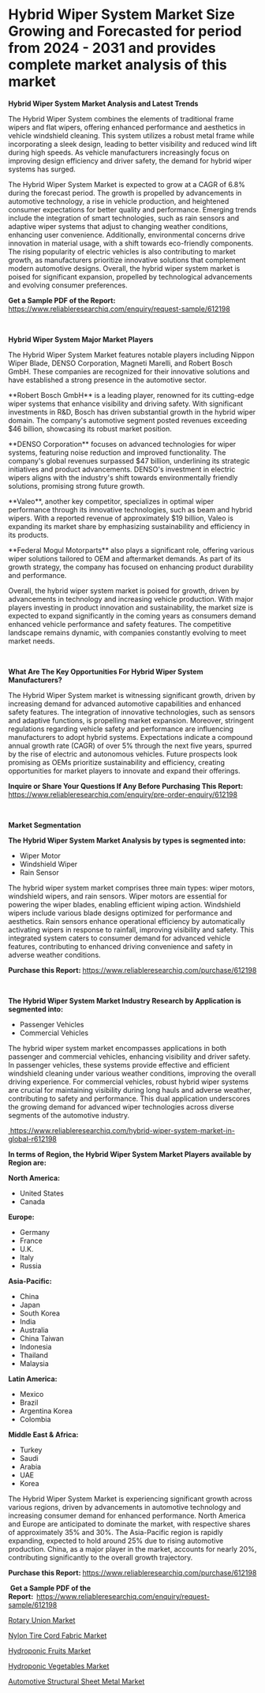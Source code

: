 <p><h1>Hybrid Wiper System Market Size Growing and Forecasted for period from 2024 - 2031 and provides complete market analysis of this market</h1></p><p><strong>Hybrid Wiper System Market Analysis and Latest Trends</strong></p>
<p><p>The Hybrid Wiper System combines the elements of traditional frame wipers and flat wipers, offering enhanced performance and aesthetics in vehicle windshield cleaning. This system utilizes a robust metal frame while incorporating a sleek design, leading to better visibility and reduced wind lift during high speeds. As vehicle manufacturers increasingly focus on improving design efficiency and driver safety, the demand for hybrid wiper systems has surged.</p><p>The Hybrid Wiper System Market is expected to grow at a CAGR of 6.8% during the forecast period. The growth is propelled by advancements in automotive technology, a rise in vehicle production, and heightened consumer expectations for better quality and performance. Emerging trends include the integration of smart technologies, such as rain sensors and adaptive wiper systems that adjust to changing weather conditions, enhancing user convenience. Additionally, environmental concerns drive innovation in material usage, with a shift towards eco-friendly components. The rising popularity of electric vehicles is also contributing to market growth, as manufacturers prioritize innovative solutions that complement modern automotive designs. Overall, the hybrid wiper system market is poised for significant expansion, propelled by technological advancements and evolving consumer preferences.</p></p>
<p><strong>Get a Sample PDF of the Report:&nbsp;</strong> <a href="https://www.reliableresearchiq.com/enquiry/request-sample/612198?utm_campaign=1159&utm_medium=2&utm_source=Github&utm_content=ia&utm_term=10122024&utm_id=hybrid-wiper-system">https://www.reliableresearchiq.com/enquiry/request-sample/612198</a></p>
<p>&nbsp;</p>
<p><strong>Hybrid Wiper System Major Market Players</strong></p>
<p><p>The Hybrid Wiper System Market features notable players including Nippon Wiper Blade, DENSO Corporation, Magneti Marelli, and Robert Bosch GmbH. These companies are recognized for their innovative solutions and have established a strong presence in the automotive sector.</p><p>**Robert Bosch GmbH** is a leading player, renowned for its cutting-edge wiper systems that enhance visibility and driving safety. With significant investments in R&D, Bosch has driven substantial growth in the hybrid wiper domain. The company's automotive segment posted revenues exceeding $46 billion, showcasing its robust market position.</p><p>**DENSO Corporation** focuses on advanced technologies for wiper systems, featuring noise reduction and improved functionality. The company's global revenues surpassed $47 billion, underlining its strategic initiatives and product advancements. DENSO's investment in electric wipers aligns with the industry's shift towards environmentally friendly solutions, promising strong future growth.</p><p>**Valeo**, another key competitor, specializes in optimal wiper performance through its innovative technologies, such as beam and hybrid wipers. With a reported revenue of approximately $19 billion, Valeo is expanding its market share by emphasizing sustainability and efficiency in its products.</p><p>**Federal Mogul Motorparts** also plays a significant role, offering various wiper solutions tailored to OEM and aftermarket demands. As part of its growth strategy, the company has focused on enhancing product durability and performance.</p><p>Overall, the hybrid wiper system market is poised for growth, driven by advancements in technology and increasing vehicle production. With major players investing in product innovation and sustainability, the market size is expected to expand significantly in the coming years as consumers demand enhanced vehicle performance and safety features. The competitive landscape remains dynamic, with companies constantly evolving to meet market needs.</p></p>
<p>&nbsp;</p>
<p><strong>What Are The Key Opportunities For Hybrid Wiper System Manufacturers?</strong></p>
<p><p>The Hybrid Wiper System market is witnessing significant growth, driven by increasing demand for advanced automotive capabilities and enhanced safety features. The integration of innovative technologies, such as sensors and adaptive functions, is propelling market expansion. Moreover, stringent regulations regarding vehicle safety and performance are influencing manufacturers to adopt hybrid systems. Expectations indicate a compound annual growth rate (CAGR) of over 5% through the next five years, spurred by the rise of electric and autonomous vehicles. Future prospects look promising as OEMs prioritize sustainability and efficiency, creating opportunities for market players to innovate and expand their offerings.</p></p>
<p><strong>Inquire or Share Your Questions If Any Before Purchasing This Report:</strong> <a href="https://www.reliableresearchiq.com/enquiry/pre-order-enquiry/612198?utm_campaign=1159&utm_medium=2&utm_source=Github&utm_content=ia&utm_term=10122024&utm_id=hybrid-wiper-system">https://www.reliableresearchiq.com/enquiry/pre-order-enquiry/612198</a></p>
<p>&nbsp;</p>
<p><strong>Market Segmentation</strong></p>
<p><strong>The Hybrid Wiper System Market Analysis by types is segmented into:</strong></p>
<p><ul><li>Wiper Motor</li><li>Windshield Wiper</li><li>Rain Sensor</li></ul></p>
<p><p>The hybrid wiper system market comprises three main types: wiper motors, windshield wipers, and rain sensors. Wiper motors are essential for powering the wiper blades, enabling efficient wiping action. Windshield wipers include various blade designs optimized for performance and aesthetics. Rain sensors enhance operational efficiency by automatically activating wipers in response to rainfall, improving visibility and safety. This integrated system caters to consumer demand for advanced vehicle features, contributing to enhanced driving convenience and safety in adverse weather conditions.</p></p>
<p><strong>Purchase this Report:&nbsp;</strong><a href="https://www.reliableresearchiq.com/purchase/612198?utm_campaign=1159&utm_medium=2&utm_source=Github&utm_content=ia&utm_term=10122024&utm_id=hybrid-wiper-system">https://www.reliableresearchiq.com/purchase/612198</a></p>
<p>&nbsp;</p>
<p><strong>The Hybrid Wiper System Market Industry Research by Application is segmented into:</strong></p>
<p><ul><li>Passenger Vehicles</li><li>Commercial Vehicles</li></ul></p>
<p><p>The hybrid wiper system market encompasses applications in both passenger and commercial vehicles, enhancing visibility and driver safety. In passenger vehicles, these systems provide effective and efficient windshield cleaning under various weather conditions, improving the overall driving experience. For commercial vehicles, robust hybrid wiper systems are crucial for maintaining visibility during long hauls and adverse weather, contributing to safety and performance. This dual application underscores the growing demand for advanced wiper technologies across diverse segments of the automotive industry.</p></p>
<p><a href="https://www.reliableresearchiq.com/hybrid-wiper-system-market-in-global-r612198?utm_campaign=1159&utm_medium=2&utm_source=Github&utm_content=ia&utm_term=10122024&utm_id=hybrid-wiper-system">&nbsp;https://www.reliableresearchiq.com/hybrid-wiper-system-market-in-global-r612198</a></p>
<p><strong>In terms of Region, the Hybrid Wiper System Market Players available by Region are:</strong></p>
<p>
    <p> <strong> North America: </strong>
        <ul>
            <li>United States</li>
            <li>Canada</li>
        </ul>
        </p> 
    <p> <strong> Europe: </strong>
        <ul>
            <li>Germany</li>
            <li>France</li>
            <li>U.K.</li>
            <li>Italy</li>
            <li>Russia</li>
        </ul>
        </p> 
    <p> <strong> Asia-Pacific: </strong>
        <ul>
            <li>China</li>
            <li>Japan</li>
            <li>South Korea</li>
            <li>India</li>
            <li>Australia</li>
            <li>China Taiwan</li>
            <li>Indonesia</li>
            <li>Thailand</li>
            <li>Malaysia</li>
        </ul>
        </p> 
    <p> <strong> Latin America: </strong>
        <ul>
            <li>Mexico</li>
            <li>Brazil</li>
            <li>Argentina Korea</li>
            <li>Colombia</li>
        </ul>
        </p> 
    <p> <strong> Middle East & Africa: </strong>
        <ul>
            <li>Turkey</li>
            <li>Saudi</li>
            <li>Arabia</li>
            <li>UAE</li>
            <li>Korea</li>
        </ul>
    </p>
    </p>
<p><p>The Hybrid Wiper System Market is experiencing significant growth across various regions, driven by advancements in automotive technology and increasing consumer demand for enhanced performance. North America and Europe are anticipated to dominate the market, with respective shares of approximately 35% and 30%. The Asia-Pacific region is rapidly expanding, expected to hold around 25% due to rising automotive production. China, as a major player in the market, accounts for nearly 20%, contributing significantly to the overall growth trajectory.</p></p>
<p><strong>Purchase this Report: </strong><a href="https://www.reliableresearchiq.com/purchase/612198?utm_campaign=1159&utm_medium=2&utm_source=Github&utm_content=ia&utm_term=10122024&utm_id=hybrid-wiper-system">https://www.reliableresearchiq.com/purchase/612198</a></p>
<p>&nbsp;<strong>Get a Sample PDF of the Report:&nbsp;&nbsp;</strong><a href="https://www.reliableresearchiq.com/enquiry/request-sample/612198?utm_campaign=1159&utm_medium=2&utm_source=Github&utm_content=ia&utm_term=10122024&utm_id=hybrid-wiper-system">https://www.reliableresearchiq.com/enquiry/request-sample/612198</a></p>
<p><strong></strong></p>
<p><p><a href="https://www.linkedin.com/pulse/rotary-union-market-analysis-trends-revenue-growth-estimated-vaysf?utm_campaign=1159&utm_medium=2&utm_source=Github&utm_content=ia&utm_term=10122024&utm_id=hybrid-wiper-system">Rotary Union Market</a></p><p><a href="https://www.linkedin.com/pulse/nylon-tire-cord-fabric-market-growth-study-offers-detailed-enpkf?utm_campaign=1159&utm_medium=2&utm_source=Github&utm_content=ia&utm_term=10122024&utm_id=hybrid-wiper-system">Nylon Tire Cord Fabric Market</a></p><p><a href="https://www.linkedin.com/pulse/hydroponic-fruits-market-expansion-comprehensive-analysis-jxfze?utm_campaign=1159&utm_medium=2&utm_source=Github&utm_content=ia&utm_term=10122024&utm_id=hybrid-wiper-system">Hydroponic Fruits Market</a></p><p><a href="https://www.linkedin.com/pulse/hydroponic-vegetables-industry-forecast-report-key-rgcxe?utm_campaign=1159&utm_medium=2&utm_source=Github&utm_content=ia&utm_term=10122024&utm_id=hybrid-wiper-system">Hydroponic Vegetables Market</a></p><p><a href="https://www.linkedin.com/pulse/forecasting-automotive-structural-sheet-metal-market-success-szgdf?utm_campaign=1159&utm_medium=2&utm_source=Github&utm_content=ia&utm_term=10122024&utm_id=hybrid-wiper-system">Automotive Structural Sheet Metal Market</a></p></p>